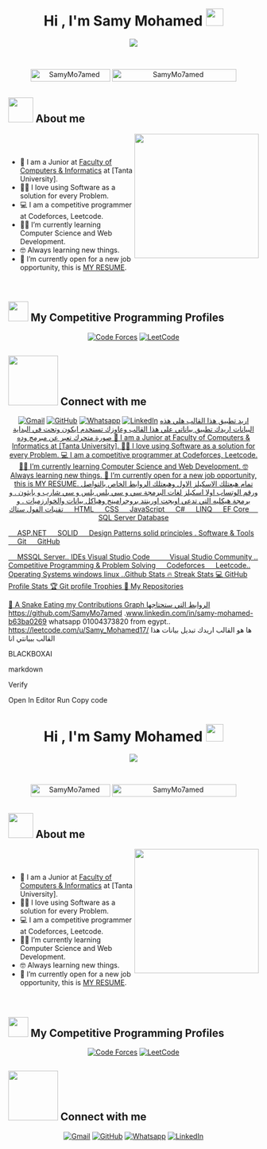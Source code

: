 <h1 align="center">Hi , I'm Samy Mohamed <img src="https://media.giphy.com/media/hvRJCLFzcasrR4ia7z/giphy.gif" width="35"></h1>
<p align="center">
  <a href="https://github.com/DenverCoder1/readme-typing-svg"><img src="https://readme-typing-svg.herokuapp.com?font=Time+New+Roman&color=%23C8BE25&size=25&center=true&vCenter=true&width=600&height=100&lines=Full-Stack+.NET+Developer;Computer+Science+Student;Competitive+Programmer;Always+learning+new+things"></a>
</p>


<br>

<p align="center"> 
	<img src="https://komarev.com/ghpvc/?username=SamyMo7amed&label=Profile%20views&color=0047AB&style=plastic?" alt="SamyMo7amed" height=25px, width=160px/> 
	<a href = "https://commits.top/egypt.html" target="_blank">
		<img src="https://enfsgag3ayy6w9q.m.pipedream.net/&style=plastic" alt="SamyMo7amed" target="_blank" height=25px, width=250px/> 
	</a>
</p>

	
## <picture><img src = "https://github.com/7oSkaaa/7oSkaaa/blob/main/Images/about_me.gif?raw=true" width = 50px></picture> About me

<picture> <img align="right" src="https://github.com/7oSkaaa/7oSkaaa/blob/main/Images/Right_Side.gif?raw=true" width = 250px></picture>

<br><br>

- :school: I am a Junior at [Faculty of Computers & Informatics](https://ci.tanta.edu.eg/) at [Tanta University].
- :technologist: I love using Software as a solution for every Problem.
- :computer: I am a competitive programmer at Codeforces, Leetcode.
- :student: I’m currently learning Computer Science and Web Development.
- :nerd_face: Always learning new things.
- :thinking: I’m currently open for a new job opportunity, this is [MY RESUME](https://github.com/SamyMo7amed).
<br>


## <picture> <img src="https://github.com/7oSkaaa/7oSkaaa/blob/main/Images/competitive_programming_profile.png?raw=true" width=40> </picture> My Competitive Programming Profiles

<p align="center">
  <a href="https://codeforces.com/profile/SamyMo7amed"><img src="https://img.icons8.com/external-tal-revivo-shadow-tal-revivo/50/000000/external-codeforces-programming-competitions-and-contests-programming-community-logo-shadow-tal-revivo.png" alt="Code Forces"/></a>
	<a href="https://leetcode.com/u/Samy_Mohamed17/"><img src="https://img.icons8.com/external-tal-revivo-shadow-tal-revivo/50/000000/external-level-up-your-coding-skills-and-quickly-land-a-job-logo-shadow-tal-revivo.png" alt="LeetCode"/></a>  
</p>

## <picture> <img src="https://github.com/7oSkaaa/7oSkaaa/blob/main/Images/Connect-with-me.gif?raw=true" width="100px"> </picture> Connect with me
<p align="center">
	<a href="mailto:samy.mohamed2003@gmail.com"><img img src="https://img.shields.io/badge/gmail-%23EA4335.svg?style=plastic&logo=gmail&logoColor=white" alt="Gmail"/></a>
	<a href="https://github.com/SamyMo7amed"><img src="https://img.shields.io/badge/github-%23181717.svg?style=plastic&logo=github&logoColor=white" alt="GitHub"/></a>
	<a href="https://wa.me/01004373820"><img src="https://img.shields.io/badge/whatsapp-%2325D366.svg?style=plastic&logo=whatsapp&logoColor=white" alt="Whatsapp"/></a>
	<a href="https://www.linkedin.com/in/samy-mohamed-b63ba0269/"><img src="https://img.shields.io/badge/linkedin-%230A66C2.svg?style=plastic&logo=linkedin&logoColor=white" alt="LinkedIn"/></a>
	<a href="https://www.facebook.com/profile.php?id=100084236323114"><img
You

اريد تطبيق هذا القالب هلي هذه البيانات اريدك تطبيق بياناتي علي هذا القالب وعاوزك تستخدم ايكون وتحت في البداية صورة متحرك تعبر عن مبرمج وده 🏫 I am a Junior at Faculty of Computers & Informatics at [Tanta University]. 🧑‍💻 I love using Software as a solution for every Problem. 💻 I am a competitive programmer at Codeforces, Leetcode. 🧑‍🎓 I’m currently learning Computer Science and Web Development. 🤓 Always learning new things. 🤔 I’m currently open for a new job opportunity, this is MY RESUME. تمام هبعتلك الاسكيلز الاول وهبعتلك الروابط الخاص بالتواصل ورقم الوتساب اولا اسكيلز لغات البرمجة سي و سي بلس بلس و سي شارب و بايثون . و برمجة هيكليه التي تدعي اوبجت اورينتد بروجرامينج وهياكل بيانات والخوارزميات . و تقنبات الفول ستاك   HTML   CSS   JavaScript   C#   LINQ   EF Core   SQL Server Database

  ASP.NET   SOLID   Design Patterns solid principles . Software & Tools   Git   GitHub

  MSSQL Server.. IDEs Visual Studio Code     Visual Studio Community .. Competitive Programming & Problem Solving   Codeforces   Leetcode.. Operating Systems windows linux ..Github Stats 🔥 Streak Stats 💻 GitHub Profile Stats 🏆 Git profile Trophies 📂 My Repositories

🐍 A Snake Eating my Contributions Graph الروابط التي ستحتاجها https://github.com/SamyMo7amed .www.linkedin.com/in/samy-mohamed-b63ba0269 whatsapp 01004373820 from egypt.. https://leetcode.com/u/Samy_Mohamed17/ ها هو القالب اريدك تبديل بيانات هذا القالب ببيانتي انا

BLACKBOXAI

markdown

Verify

Open In Editor
Run
Copy code
<h1 align="center">Hi , I'm Samy Mohamed <img src="https://media.giphy.com/media/hvRJCLFzcasrR4ia7z/giphy.gif" width="35"></h1>
<p align="center">
  <a href="https://github.com/DenverCoder1/readme-typing-svg"><img src="https://readme-typing-svg.herokuapp.com?font=Time+New+Roman&color=%23C8BE25&size=25&center=true&vCenter=true&width=600&height=100&lines=Full-Stack+.NET+Developer;Computer+Science+Student;Competitive+Programmer;Always+learning+new+things"></a>
</p>


<br>

<p align="center"> 
	<img src="https://komarev.com/ghpvc/?username=SamyMo7amed&label=Profile%20views&color=0047AB&style=plastic?" alt="SamyMo7amed" height=25px, width=160px/> 
	<a href = "https://commits.top/egypt.html" target="_blank">
		<img src="https://enfsgag3ayy6w9q.m.pipedream.net/&style=plastic" alt="SamyMo7amed" target="_blank" height=25px, width=250px/> 
	</a>
</p>

	
## <picture><img src = "https://github.com/7oSkaaa/7oSkaaa/blob/main/Images/about_me.gif?raw=true" width = 50px></picture> About me

<picture> <img align="right" src="https://github.com/7oSkaaa/7oSkaaa/blob/main/Images/Right_Side.gif?raw=true" width = 250px></picture>

<br><br>

- :school: I am a Junior at [Faculty of Computers & Informatics](https://ci.tanta.edu.eg/) at [Tanta University].
- :technologist: I love using Software as a solution for every Problem.
- :computer: I am a competitive programmer at Codeforces, Leetcode.
- :student: I’m currently learning Computer Science and Web Development.
- :nerd_face: Always learning new things.
- :thinking: I’m currently open for a new job opportunity, this is [MY RESUME](https://github.com/SamyMo7amed).
<br>


## <picture> <img src="https://github.com/7oSkaaa/7oSkaaa/blob/main/Images/competitive_programming_profile.png?raw=true" width=40> </picture> My Competitive Programming Profiles

<p align="center">
  <a href="https://codeforces.com/profile/SamyMo7amed"><img src="https://img.icons8.com/external-tal-revivo-shadow-tal-revivo/50/000000/external-codeforces-programming-competitions-and-contests-programming-community-logo-shadow-tal-revivo.png" alt="Code Forces"/></a>
	<a href="https://leetcode.com/u/Samy_Mohamed17/"><img src="https://img.icons8.com/external-tal-revivo-shadow-tal-revivo/50/000000/external-level-up-your-coding-skills-and-quickly-land-a-job-logo-shadow-tal-revivo.png" alt="LeetCode"/></a>  
</p>

## <picture> <img src="https://github.com/7oSkaaa/7oSkaaa/blob/main/Images/Connect-with-me.gif?raw=true" width="100px"> </picture> Connect with me
<p align="center">
	<a href="mailto:samy.mohamed2003@gmail.com"><img img src="https://img.shields.io/badge/gmail-%23EA4335.svg?style=plastic&logo=gmail&logoColor=white" alt="Gmail"/></a>
	<a href="https://github.com/SamyMo7amed"><img src="https://img.shields.io/badge/github-%23181717.svg?style=plastic&logo=github&logoColor=white" alt="GitHub"/></a>
	<a href="https://wa.me/01004373820"><img src="https://img.shields.io/badge/whatsapp-%2325D366.svg?style=plastic&logo=whatsapp&logoColor=white" alt="Whatsapp"/></a>
	<a href="https://www.linkedin.com/in/samy-mohamed-b63ba0269/"><img src="https://img.shields.io/badge/linkedin-%230A66C2.svg?style=plastic&logo=linkedin&logoColor=white" alt="LinkedIn"/></a>
	<a href="https://www.fa
